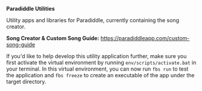 **Paradiddle Utilities**

Utility apps and libraries for Paradiddle, currently containing the song creator.

**Song Creator & Custom Song Guide:** https://paradiddleapp.com/custom-song-guide

If you'd like to help develop this utility application further, make sure you first activate the virtual environment by running `env/scripts/activate.bat` in your terminal. In this virtual environment, you can now run `fbs run` to test the application and `fbs freeze` to create an executable of the app under the target directory.
